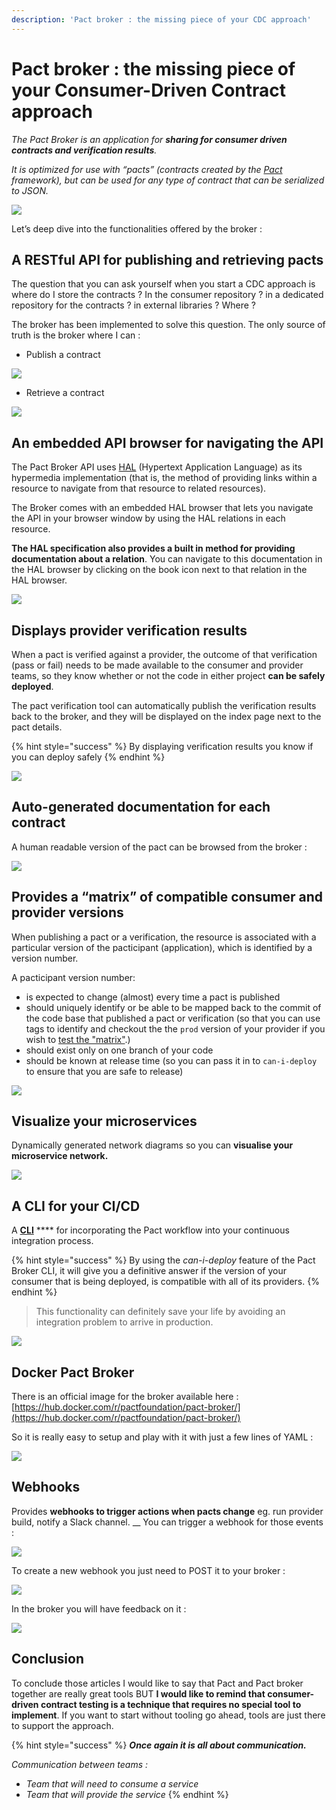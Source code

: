 ```yaml
---
description: 'Pact broker : the missing piece of your CDC approach'
---
```


# Pact broker : the missing piece of your Consumer-Driven Contract approach

_The Pact Broker is an application for **sharing for consumer driven contracts and verification results**._

_It is optimized for use with “pacts” (contracts created by the_ [_Pact_](http://docs.pact.io/) _framework), but can be used for any type of contract that can be serialized to JSON._

![](<../../../.gitbook/assets/image (205).png>)

Let’s deep dive into the functionalities offered by the broker :

## A RESTful API for **publishing and retrieving pacts** <a href="#3f81" id="3f81"></a>

The question that you can ask yourself when you start a CDC approach is where do I store the contracts ? In the consumer repository ? in a dedicated repository for the contracts ? in external libraries ? Where ?

The broker has been implemented to solve this question. The only source of truth is the broker where I can :

* Publish a contract

![](<../../../.gitbook/assets/image (206).png>)

* Retrieve a contract

![](<../../../.gitbook/assets/image (207).png>)

## An embedded API **browser for navigating the API** <a href="#69d8" id="69d8"></a>

The Pact Broker API uses [HAL](http://stateless.co/hal\_specification.html) (Hypertext Application Language) as its hypermedia implementation (that is, the method of providing links within a resource to navigate from that resource to related resources).

The Broker comes with an embedded HAL browser that lets you navigate the API in your browser window by using the HAL relations in each resource.

**The HAL specification also provides a built in method for providing documentation about a relation**. You can navigate to this documentation in the HAL browser by clicking on the book icon next to that relation in the HAL browser.

![](<../../../.gitbook/assets/image (208).png>)

## Displays provider **verification results** <a href="#45b6" id="45b6"></a>

When a pact is verified against a provider, the outcome of that verification (pass or fail) needs to be made available to the consumer and provider teams, so they know whether or not the code in either project **can be safely deployed**.

The pact verification tool can automatically publish the verification results back to the broker, and they will be displayed on the index page next to the pact details.

{% hint style="success" %}
By displaying verification results you know if you can deploy safely
{% endhint %}

![](<../../../.gitbook/assets/image (209).png>)

## **Auto-generated documentation** for each contract <a href="#568d" id="568d"></a>

A human readable version of the pact can be browsed from the broker :

![](<../../../.gitbook/assets/image (210).png>)



## Provides a **“matrix” of compatible consumer and provider versions** <a href="#5c45" id="5c45"></a>

When publishing a pact or a verification, the resource is associated with a particular version of the pacticipant (application), which is identified by a version number.

A pacticipant version number:

* is expected to change (almost) every time a pact is published
* should uniquely identify or be able to be mapped back to the commit of the code base that published a pact or verification (so that you can use tags to identify and checkout the the `prod` version of your provider if you wish to [test the "matrix"](http://rea.tech/enter-the-pact-matrix-or-how-to-decouple-the-release-cycles-of-your-microservices/).)
* should exist only on one branch of your code
* should be known at release time (so you can pass it in to `can-i-deploy` to ensure that you are safe to release)

![](<../../../.gitbook/assets/image (211).png>)

## Visualize your microservices <a href="#1504" id="1504"></a>

Dynamically generated network diagrams so you can **visualise your microservice network.**

![](<../../../.gitbook/assets/image (212).png>)

## A CLI for your CI/CD <a href="#8e86" id="8e86"></a>

A [**CLI**](https://github.com/pact-foundation/pact-ruby-standalone/releases) **** for incorporating the Pact workflow into your continuous integration process.

{% hint style="success" %}
By using the _can-i-deploy_ feature of the Pact Broker CLI, it will give you a definitive answer if the version of your consumer that is being deployed, is compatible with all of its providers.
{% endhint %}

> This functionality can definitely save your life by avoiding an integration problem to arrive in production.

![](<../../../.gitbook/assets/image (213).png>)

## **Docker Pact Broker** <a href="#23fb" id="23fb"></a>

There is an official image for the broker available here : [https://hub.docker.com/r/pactfoundation/pact-broker/](https://hub.docker.com/r/pactfoundation/pact-broker/)

So it is really easy to setup and play with it with just a few lines of YAML :

![](<../../../.gitbook/assets/image (214).png>)

## Webhooks <a href="#1d25" id="1d25"></a>

Provides **webhooks to trigger actions when pacts change** eg. run provider build, notify a Slack channel. __ You can trigger a webhook for those events :

![](<../../../.gitbook/assets/image (215).png>)

To create a new webhook you just need to POST it to your broker :

![](<../../../.gitbook/assets/image (216).png>)

In the broker you will have feedback on it :

![](<../../../.gitbook/assets/image (217).png>)

## Conclusion

To conclude those articles I would like to say that Pact and Pact broker together are really great tools BUT **I would like to remind that consumer-driven contract testing is a technique that requires no special tool to implement**. If you want to start without tooling go ahead, tools are just there to support the approach.

{% hint style="success" %}
_**Once again it is all about communication.**_

_Communication between teams :_

* _Team that will need to consume a service_
* _Team that will provide the service_
{% endhint %}
